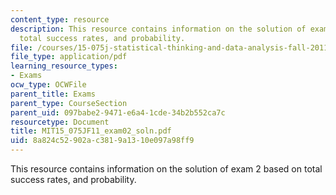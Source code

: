 ```yaml
---
content_type: resource
description: This resource contains information on the solution of exam 2 based on
  total success rates, and probability.
file: /courses/15-075j-statistical-thinking-and-data-analysis-fall-2011/8a824c52902ac3819a1310e097a98ff9_MIT15_075JF11_exam02_soln.pdf
file_type: application/pdf
learning_resource_types:
- Exams
ocw_type: OCWFile
parent_title: Exams
parent_type: CourseSection
parent_uid: 097babe2-9471-e6a4-1cde-34b2b552ca7c
resourcetype: Document
title: MIT15_075JF11_exam02_soln.pdf
uid: 8a824c52-902a-c381-9a13-10e097a98ff9
---
```

This resource contains information on the solution of exam 2 based on total success rates, and probability.

